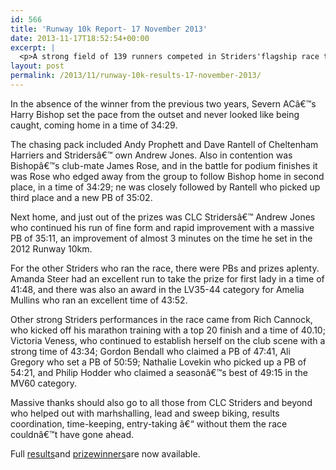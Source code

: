 ```yaml
---
id: 566
title: 'Runway 10k Report- 17 November 2013'
date: 2013-11-17T18:52:54+00:00
excerpt: |
  <p>A strong field of 139 runners competed in Striders'flagship race the <a href="http://www.clcstriders-runningclub.co.uk/index.php?option=com_content&amp;view=article&amp;id=346&amp;Itemid=91" target="_blank" rel="nofollow">Runway 10k</a>on Sunday 17 November.</p>
layout: post
permalink: /2013/11/runway-10k-results-17-november-2013/
---
```

In the absence of the winner from the previous two years, Severn ACâ€™s Harry Bishop set the pace from the outset and never looked like being caught, coming home in a time of 34:29.

The chasing pack included Andy Prophett and Dave Rantell of Cheltenham Harriers and Stridersâ€™ own Andrew Jones. Also in contention was Bishopâ€™s club-mate James Rose, and in the battle for podium finishes it was Rose who edged away from the group to follow Bishop home in second place, in a time of 34:29; ne was closely followed by Rantell who picked up third place and a new PB of 35:02.

Next home, and just out of the prizes was CLC Stridersâ€™ Andrew Jones who continued his run of fine form and rapid improvement with a massive PB of 35:11, an improvement of almost 3 minutes on the time he set in the 2012 Runway 10km.

For the other Striders who ran the race, there were PBs and prizes aplenty. Amanda Steer had an excellent run to take the prize for first lady in a time of 41:48, and there was also an award in the LV35-44 category for Amelia Mullins who ran an excellent time of 43:52.

Other strong Striders performances in the race came from Rich Cannock, who kicked off his marathon training with a top 20 finish and a time of 40.10; Victoria Veness, who continued to establish herself on the club scene with a strong time of 43:34; Gordon Bendall who claimed a PB of 47:41, Ali Gregory who set a PB of 50:59; Nathalie Lovekin who picked up a PB of 54:21, and Philip Hodder who claimed a seasonâ€™s best of 49:15 in the MV60 category.

Massive thanks should also go to all those from CLC Striders and beyond who helped out with marhshalling, lead and sweep biking, results coordination, time-keeping, entry-taking â€“ without them the race couldnâ€™t have gone ahead.

Full <a href="http://www.clcstriders-runningclub.co.uk/images/documents/runwayresults2013.pdf" target="_blank" rel="nofollow">results</a>and <a href="http://www.clcstriders-runningclub.co.uk/images/documents/runwayprizes2013.pdf" target="_blank" rel="nofollow">prize</a><a href="http://www.clcstriders-runningclub.co.uk/images/documents/runwayprizes2013.pdf" target="_blank" rel="nofollow">winners</a>are now available.